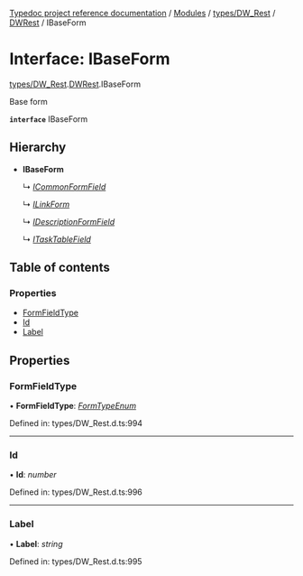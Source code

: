 [Typedoc project reference documentation](../README.md) / [Modules](../modules.md) / [types/DW_Rest](../modules/types_dw_rest.md) / [DWRest](../modules/types_dw_rest.dwrest.md) / IBaseForm

# Interface: IBaseForm

[types/DW_Rest](../modules/types_dw_rest.md).[DWRest](../modules/types_dw_rest.dwrest.md).IBaseForm

Base form

**`interface`** IBaseForm

## Hierarchy

* **IBaseForm**

  ↳ [*ICommonFormField*](types_dw_rest.dwrest.icommonformfield.md)

  ↳ [*ILinkForm*](types_dw_rest.dwrest.ilinkform.md)

  ↳ [*IDescriptionFormField*](types_dw_rest.dwrest.idescriptionformfield.md)

  ↳ [*ITaskTableField*](types_dw_rest.dwrest.itasktablefield.md)

## Table of contents

### Properties

- [FormFieldType](types_dw_rest.dwrest.ibaseform.md#formfieldtype)
- [Id](types_dw_rest.dwrest.ibaseform.md#id)
- [Label](types_dw_rest.dwrest.ibaseform.md#label)

## Properties

### FormFieldType

• **FormFieldType**: [*FormTypeEnum*](../enums/types_dw_rest.dwrest.formtypeenum.md)

Defined in: types/DW_Rest.d.ts:994

___

### Id

• **Id**: *number*

Defined in: types/DW_Rest.d.ts:996

___

### Label

• **Label**: *string*

Defined in: types/DW_Rest.d.ts:995
